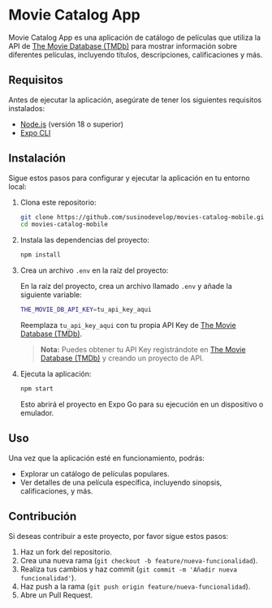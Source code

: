
# Movie Catalog App

Movie Catalog App es una aplicación de catálogo de películas que utiliza la API de [The Movie Database (TMDb)](https://www.themoviedb.org/) para mostrar información sobre diferentes películas, incluyendo títulos, descripciones, calificaciones y más.

## Requisitos

Antes de ejecutar la aplicación, asegúrate de tener los siguientes requisitos instalados:

- [Node.js](https://nodejs.org/) (versión 18 o superior)
- [Expo CLI](https://docs.expo.dev/get-started/installation/)

## Instalación

Sigue estos pasos para configurar y ejecutar la aplicación en tu entorno local:

1. Clona este repositorio:

   ```bash
   git clone https://github.com/susinodevelop/movies-catalog-mobile.git
   cd movies-catalog-mobile
   ```

2. Instala las dependencias del proyecto:

   ```bash
   npm install
   ```

3. Crea un archivo `.env` en la raíz del proyecto:

   En la raíz del proyecto, crea un archivo llamado `.env` y añade la siguiente variable:

   ```bash
   THE_MOVIE_DB_API_KEY=tu_api_key_aqui
   ```

   Reemplaza `tu_api_key_aqui` con tu propia API Key de [The Movie Database (TMDb)](https://www.themoviedb.org/documentation/api).

   > **Nota:** Puedes obtener tu API Key registrándote en [The Movie Database (TMDb)](https://www.themoviedb.org/) y creando un proyecto de API.

4. Ejecuta la aplicación:

   ```bash
   npm start
   ```

   Esto abrirá el proyecto en Expo Go para su ejecución en un dispositivo o emulador.

## Uso

Una vez que la aplicación esté en funcionamiento, podrás:

- Explorar un catálogo de películas populares.
- Ver detalles de una película específica, incluyendo sinopsis, calificaciones, y más.

## Contribución

Si deseas contribuir a este proyecto, por favor sigue estos pasos:

1. Haz un fork del repositorio.
2. Crea una nueva rama (`git checkout -b feature/nueva-funcionalidad`).
3. Realiza tus cambios y haz commit (`git commit -m 'Añadir nueva funcionalidad'`).
4. Haz push a la rama (`git push origin feature/nueva-funcionalidad`).
5. Abre un Pull Request.

